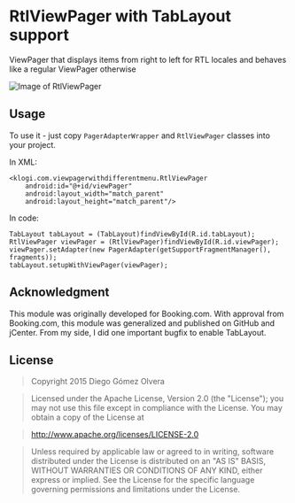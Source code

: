 # RtlViewPager with TabLayout support
ViewPager that displays items from right to left for RTL locales and behaves like a regular ViewPager otherwise

![Image of RtlViewPager](http://i.stack.imgur.com/dIhuy.gif)

Usage
-------------
To use it - just copy `PagerAdapterWrapper` and `RtlViewPager` classes into your project.

In XML:

    <klogi.com.viewpagerwithdifferentmenu.RtlViewPager
        android:id="@+id/viewPager"
        android:layout_width="match_parent"
        android:layout_height="match_parent"/>
  
In code:

    TabLayout tabLayout = (TabLayout)findViewById(R.id.tabLayout);
    RtlViewPager viewPager = (RtlViewPager)findViewById(R.id.viewPager);
    viewPager.setAdapter(new PagerAdapter(getSupportFragmentManager(), fragments));
    tabLayout.setupWithViewPager(viewPager);      
  


Acknowledgment
-------------
This module was originally developed for Booking.com. With approval from Booking.com, this module was generalized and published on GitHub and jCenter. From my side, I did one important bugfix to enable TabLayout.

License
-------------
> Copyright 2015 Diego Gómez Olvera

> Licensed under the Apache License, Version 2.0 (the "License");
you may not use this file except in compliance with the License.
You may obtain a copy of the License at

>   http://www.apache.org/licenses/LICENSE-2.0

>Unless required by applicable law or agreed to in writing, software
distributed under the License is distributed on an "AS IS" BASIS,
WITHOUT WARRANTIES OR CONDITIONS OF ANY KIND, either express or implied.
See the License for the specific language governing permissions and
limitations under the License.
